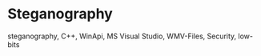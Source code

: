 Steganography
=============

steganography, C++, WinApi, MS Visual Studio, WMV-Files, Security, low-bits
